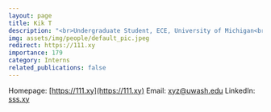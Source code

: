 ```yaml
---
layout: page
title: Kik T
description: "<br>Undergraduate Student, ECE, University of Michigan<br>Jun 2022 -- Present<br>xyz@uwash.edu"
img: assets/img/people/default_pic.jpeg
redirect: https://111.xy
importance: 179
category: Interns
related_publications: false
---
```

Homepage: [https://111.xy](https://111.xy)
Email: [xyz@uwash.edu](mailto:xyz@uwash.edu)
LinkedIn: [sss.xy](sss.xy)
